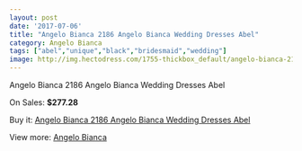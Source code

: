 ```yaml
---
layout: post
date: '2017-07-06'
title: "Angelo Bianca 2186 Angelo Bianca Wedding Dresses Abel"
category: Angelo Bianca
tags: ["abel","unique","black","bridesmaid","wedding"]
image: http://img.hectodress.com/1755-thickbox_default/angelo-bianca-2186-angelo-bianca-wedding-dresses-abel.jpg
---
```

Angelo Bianca 2186 Angelo Bianca Wedding Dresses Abel

On Sales: **$277.28**
<a href="https://www.hectodress.com/angelo-bianca/1117-angelo-bianca-2186-angelo-bianca-wedding-dresses-abel.html"><amp-img layout="responsive" width="600" height="600" src="//img.hectodress.com/1755-thickbox_default/angelo-bianca-2186-angelo-bianca-wedding-dresses-abel.jpg" alt="Angelo Bianca 2186 Angelo Bianca Wedding Dresses Abel 0" /></a>

Buy it: [Angelo Bianca 2186 Angelo Bianca Wedding Dresses Abel](https://www.hectodress.com/angelo-bianca/1117-angelo-bianca-2186-angelo-bianca-wedding-dresses-abel.html "Angelo Bianca 2186 Angelo Bianca Wedding Dresses Abel")

View more: [Angelo Bianca](https://www.hectodress.com/14-angelo-bianca "Angelo Bianca")